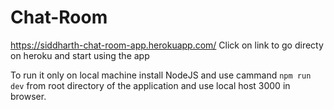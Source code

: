 # Chat-Room


https://siddharth-chat-room-app.herokuapp.com/
Click on link to go directy on heroku and start using the app 

To run it only on local machine 
install NodeJS and use cammand ```npm run dev``` from root directory of the application 
and use local host 3000 in browser.
